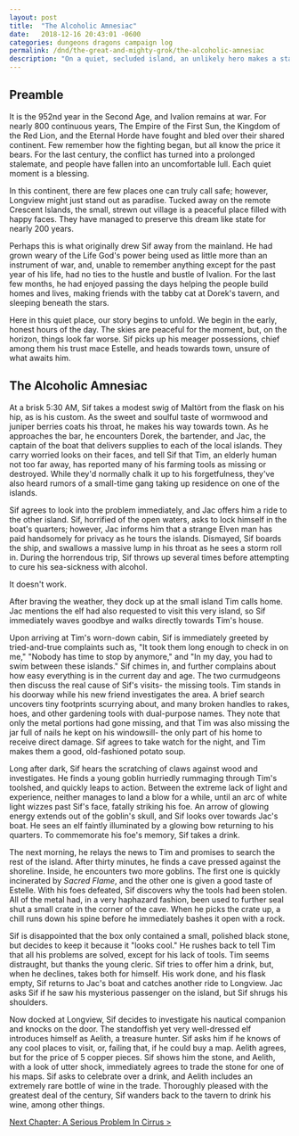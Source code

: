 ```yaml
---
layout: post
title:  "The Alcoholic Amnesiac"
date:   2018-12-16 20:43:01 -0600
categories: dungeons dragons campaign log
permalink: /dnd/the-great-and-mighty-grok/the-alcoholic-amnesiac
description: "On a quiet, secluded island, an unlikely hero makes a stand. A keg stand."
---
```


## Preamble

It is the 952nd year in the Second Age, and Ivalion remains at war.
For nearly 800 continuous years, The Empire of the First Sun, the Kingdom of the Red Lion, and the Eternal Horde have fought and bled over their shared continent.
Few remember how the fighting began, but all know the price it bears.
For the last century, the conflict has turned into a prolonged stalemate, and people have fallen into an uncomfortable lull.
Each quiet moment is a blessing.

In this continent, there are few places one can truly call safe; however, Longview might just stand out as paradise.
Tucked away on the remote Crescent Islands, the small, strewn out village is a peaceful place filled with happy faces.
They have managed to preserve this dream like state for nearly 200 years.

Perhaps this is what originally drew Sif away from the mainland.
He had grown weary of the Life God's power being used as little more than an instrument of war, and, unable to remember anything except for the past year of his life, had no ties to the hustle and bustle of Ivalion.
For the last few months, he had enjoyed passing the days helping the people build homes and lives, making friends with the tabby cat at Dorek's tavern, and sleeping beneath the stars.

Here in this quiet place, our story begins to unfold.
We begin in the early, honest hours of the day.
The skies are peaceful for the moment, but, on the horizon, things look far worse.
Sif picks up his meager possessions, chief among them his trust mace Estelle, and heads towards town, unsure of what awaits him.

## The Alcoholic Amnesiac

At a brisk 5:30 AM, Sif takes a modest swig of Maltört from the flask on his hip, as is his custom.
As the sweet and soulful taste of wormwood and juniper berries coats his throat, he makes his way towards town.
As he approaches the bar, he encounters Dorek, the bartender, and Jac, the captain of the boat that delivers supplies to each of the local islands.
They carry worried looks on their faces, and tell Sif that Tim, an elderly human not too far away, has reported many of his farming tools as missing or destroyed.
While they'd normally chalk it up to his forgetfulness, they've also heard rumors of a small-time gang taking up residence on one of the islands.

Sif agrees to look into the problem immediately, and Jac offers him a ride to the other island.
Sif, horrified of the open waters, asks to lock himself in the boat's quarters; however, Jac informs him that a strange Elven man has paid handsomely for privacy as he tours the islands.
Dismayed, Sif boards the ship, and swallows a massive lump in his throat as he sees a storm roll in.
During the horrendous trip, Sif throws up several times before attempting to cure his sea-sickness with alcohol.

It doesn't work.

After braving the weather, they dock up at the small island Tim calls home.
Jac mentions the elf had also requested to visit this very island, so Sif immediately waves goodbye and walks directly towards Tim's house.

Upon arriving at Tim's worn-down cabin, Sif is immediately greeted by tried-and-true complaints such as, "It took them long enough to check in on me," "Nobody has time to stop by anymore," and "In my day, you had to swim between these islands."
Sif chimes in, and further complains about how easy everything is in the current day and age.
The two curmudgeons then discuss the real cause of Sif's visits- the missing tools.
Tim stands in his doorway while his new friend investigates the area.
A brief search uncovers tiny footprints scurrying about, and many broken handles to rakes, hoes, and other gardening tools with dual-purpose names.
They note that only the metal portions had gone missing, and that Tim was also missing the jar full of nails he kept on his windowsill- the only part of his home to receive direct damage.
Sif agrees to take watch for the night, and Tim makes them a good, old-fashioned potato soup.

Long after dark, Sif hears the scratching of claws against wood and investigates.
He finds a young goblin hurriedly rummaging through Tim's toolshed, and quickly leaps to action.
Between the extreme lack of light and experience, neither manages to land a blow for a while, until an arc of white light wizzes past Sif's face, fatally striking his foe.
An arrow of glowing energy extends out of the goblin's skull, and Sif looks over towards Jac's boat.
He sees an elf faintly illuminated by a glowing bow returning to his quarters.
To commemorate his foe's memory, Sif takes a drink.

The next morning, he relays the news to Tim and promises to search the rest of the island.
After thirty minutes, he finds a cave pressed against the shoreline.
Inside, he encounters two more goblins.
The first one is quickly incinerated by *Sacred Flame*, and the other one is given a good taste of Estelle.
With his foes defeated, Sif discovers why the tools had been stolen.
All of the metal had, in a very haphazard fashion, been used to further seal shut a small crate in the corner of the cave.
When he picks the crate up, a chill runs down his spine before he immediately bashes it open with a rock.

Sif is disappointed that the box only contained a small, polished black stone, but decides to keep it because it "looks cool."
He rushes back to tell Tim that all his problems are solved, except for his lack of tools.
Tim seems distraught, but thanks the young cleric.
Sif tries to offer him a drink, but, when he declines, takes both for himself.
His work done, and his flask empty, Sif returns to Jac's boat and catches another ride to Longview.
Jac asks Sif if he saw his mysterious passenger on the island, but Sif shrugs his shoulders.

Now docked at Longview, Sif decides to investigate his nautical companion and knocks on the door.
The standoffish yet very well-dressed elf introduces himself as Aelith, a treasure hunter.
Sif asks him if he knows of any cool places to visit, or, failing that, if he could buy a map.
Aelith agrees, but for the price of 5 copper pieces.
Sif shows him the stone, and Aelith, with a look of utter shock, immediately agrees to trade the stone for one of his maps.
Sif asks to celebrate over a drink, and Aelith includes an extremely rare bottle of wine in the trade.
Thoroughly pleased with the greatest deal of the century, Sif wanders back to the tavern to drink his wine, among other things.

[Next Chapter: A Serious Problem In Cirrus >](/dnd/the-great-and-mighty-grok/a-serious-problem-in-cirrus)
